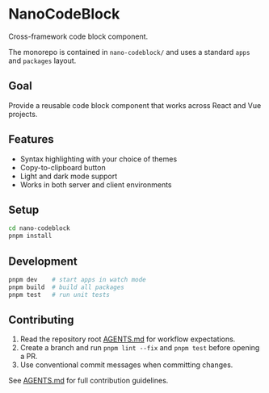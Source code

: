 # NanoCodeBlock

Cross-framework code block component.

The monorepo is contained in `nano-codeblock/` and uses a standard `apps` and `packages` layout.

## Goal

Provide a reusable code block component that works across React and Vue projects.

## Features

- Syntax highlighting with your choice of themes
- Copy-to-clipboard button
- Light and dark mode support
- Works in both server and client environments

## Setup

```sh
cd nano-codeblock
pnpm install
```

## Development

```sh
pnpm dev    # start apps in watch mode
pnpm build  # build all packages
pnpm test   # run unit tests
```

## Contributing

1. Read the repository root [AGENTS.md](AGENTS.md) for workflow expectations.
2. Create a branch and run `pnpm lint --fix` and `pnpm test` before opening a PR.
3. Use conventional commit messages when committing changes.

See [AGENTS.md](AGENTS.md) for full contribution guidelines.
